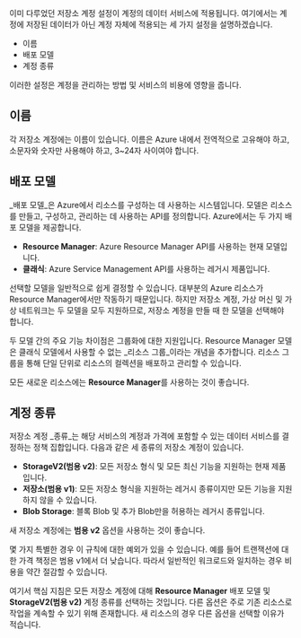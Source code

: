 이미 다루었던 저장소 계정 설정이 계정의 데이터 서비스에 적용됩니다. 여기에서는 계정에 저장된 데이터가 아닌 계정 자체에 적용되는 세 가지 설정을 설명하겠습니다.

- 이름
- 배포 모델
- 계정 종류

이러한 설정은 계정을 관리하는 방법 및 서비스의 비용에 영향을 줍니다.

## <a name="name"></a>이름

각 저장소 계정에는 이름이 있습니다. 이름은 Azure 내에서 전역적으로 고유해야 하고, 소문자와 숫자만 사용해야 하고, 3~24자 사이여야 합니다.

## <a name="deployment-model"></a>배포 모델

_배포 모델_은 Azure에서 리소스를 구성하는 데 사용하는 시스템입니다. 모델은 리소스를 만들고, 구성하고, 관리하는 데 사용하는 API를 정의합니다. Azure에서는 두 가지 배포 모델을 제공합니다.

- **Resource Manager**: Azure Resource Manager API를 사용하는 현재 모델입니다.
- **클래식**: Azure Service Management API를 사용하는 레거시 제품입니다.

선택할 모델을 일반적으로 쉽게 결정할 수 있습니다. 대부분의 Azure 리소스가 Resource Manager에서만 작동하기 때문입니다. 하지만 저장소 계정, 가상 머신 및 가상 네트워크는 두 모델을 모두 지원하므로, 저장소 계정을 만들 때 한 모델을 선택해야 합니다.

두 모델 간의 주요 기능 차이점은 그룹화에 대한 지원입니다. Resource Manager 모델은 클래식 모델에서 사용할 수 없는 _리소스 그룹_이라는 개념을 추가합니다. 리소스 그룹을 통해 단일 단위로 리소스의 컬렉션을 배포하고 관리할 수 있습니다.

모든 새로운 리소스에는 **Resource Manager**를 사용하는 것이 좋습니다.

## <a name="account-kind"></a>계정 종류

저장소 계정 _종류_는 해당 서비스의 계정과 가격에 포함할 수 있는 데이터 서비스를 결정하는 정책 집합입니다. 다음과 같은 세 종류의 저장소 계정이 있습니다.

- **StorageV2(범용 v2)**: 모든 저장소 형식 및 모든 최신 기능을 지원하는 현재 제품입니다.
- **저장소(범용 v1)**: 모든 저장소 형식을 지원하는 레거시 종류이지만 모든 기능을 지원하지 않을 수 있습니다.
- **Blob Storage**: 블록 Blob 및 추가 Blob만을 허용하는 레거시 종류입니다.

새 저장소 계정에는 **범용 v2** 옵션을 사용하는 것이 좋습니다.

몇 가지 특별한 경우 이 규칙에 대한 예외가 있을 수 있습니다. 예를 들어 트랜잭션에 대한 가격 책정은 범용 v1에서 더 낮습니다. 따라서 일반적인 워크로드와 일치하는 경우 비용을 약간 절감할 수 있습니다.

여기서 핵심 지침은 모든 저장소 계정에 대해 **Resource Manager** 배포 모델 및 **StorageV2(범용 v2)** 계정 종류를 선택하는 것입니다. 다른 옵션은 주로 기존 리소스로 작업을 계속할 수 있기 위해 존재합니다. 새 리소스의 경우 다른 옵션을 선택할 이유가 적습니다.